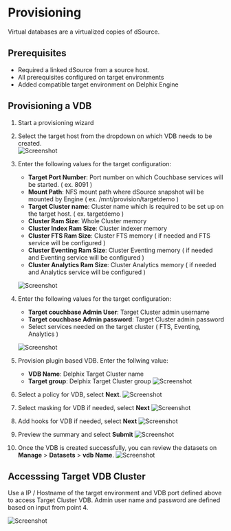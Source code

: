 # Provisioning

Virtual databases are a virtualized copies of dSource. 

## Prerequisites

-   Required a linked dSource from a source host.
-   All prerequisites configured on target environments
-   Added compatible target environment on Delphix Engine 


## Provisioning a VDB

1. Start a provisioning wizard  


2. Select the target host from the dropdown on which VDB needs to be created.  
   ![Screenshot](./image/provision_1.png)

3. Enter the following values for the target configuration:
    - **Target Port Number**: Port number on which Couchbase services will be started. ( ex. 8091 )
    - **Mount Path**: NFS mount path where dSource snapshot will be mounted by Engine ( ex. /mnt/provision/targetdemo )
    - **Target Cluster name**: Cluster name which is required to be set up on the target host. ( ex. targetdemo )
    - **Cluster Ram Size**: Whole Cluster memory
    - **Cluster Index Ram Size**: Cluster indexer memory
    - **Cluster FTS Ram Size**: Cluster FTS memory ( if needed and FTS service will be configured )
    - **Cluster Eventing Ram Size**: Cluster Eventing memory ( if needed and Eventing service will be configured )
    - **Cluster Analytics Ram Size**: Cluster Analytics memory ( if needed and Analytics service will be configured )

    ![Screenshot](./image/provision_2.png)

4. Enter the following values for the target configuration:
    - **Target couchbase Admin User**: Target Cluster admin username 
    - **Target couchbase Admin password**: Target Cluster admin password
    - Select services needed on the target cluster ( FTS, Eventing, Analytics )

    ![Screenshot](./image/provision_3.png)

5. Provision plugin based VDB. Enter the follwing value:
    - **VDB Name**: Delphix Target Cluster name
    - **Target group**: Delphix Target Cluster group
    ![Screenshot](./image/provision_4.png)

5. Select a policy for VDB, select **Next**.
    ![Screenshot](./image/provision_5.png)

6. Select masking for VDB if needed, select **Next**
    ![Screenshot](./image/provision_6.png)

7. Add hooks for VDB if needed, select **Next**
   ![Screenshot](./image/provision_7.png)

8. Preview the summary and select **Submit**
   ![Screenshot](./image/provision_8.png)

9. Once the VDB is created successfully, you can review the datasets on **Manage** > **Datasets** > **vdb Name**.
   ![Screenshot](./image/provision_9.png)


## Accesssing Target VDB Cluster

Use a IP / Hostname of the target environment and VDB port defined above to access Target Cluster VDB.
Admin user name and password are defined based on input from point 4.

![Screenshot](./image/couchbase_target.png)
